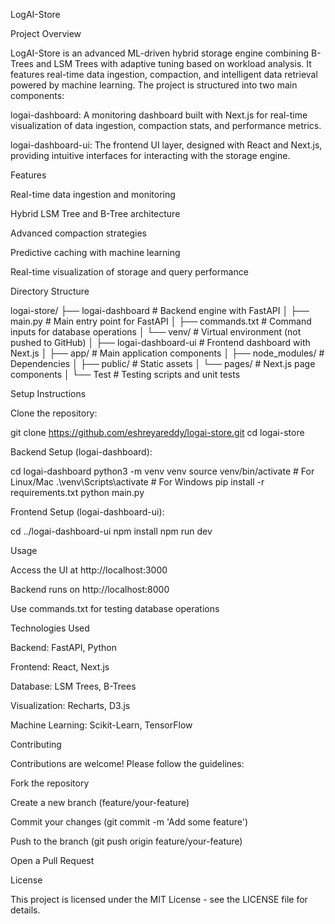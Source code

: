 LogAI-Store

Project Overview

LogAI-Store is an advanced ML-driven hybrid storage engine combining B-Trees and LSM Trees with adaptive tuning based on workload analysis. It features real-time data ingestion, compaction, and intelligent data retrieval powered by machine learning. The project is structured into two main components:

logai-dashboard: A monitoring dashboard built with Next.js for real-time visualization of data ingestion, compaction stats, and performance metrics.

logai-dashboard-ui: The frontend UI layer, designed with React and Next.js, providing intuitive interfaces for interacting with the storage engine.

Features

Real-time data ingestion and monitoring

Hybrid LSM Tree and B-Tree architecture

Advanced compaction strategies

Predictive caching with machine learning

Real-time visualization of storage and query performance

Directory Structure

logai-store/
├── logai-dashboard          # Backend engine with FastAPI
│   ├── main.py             # Main entry point for FastAPI
│   ├── commands.txt        # Command inputs for database operations
│   └── venv/               # Virtual environment (not pushed to GitHub)
│
├── logai-dashboard-ui      # Frontend dashboard with Next.js
│   ├── app/                # Main application components
│   ├── node_modules/       # Dependencies
│   ├── public/             # Static assets
│   └── pages/              # Next.js page components
│
└── Test                    # Testing scripts and unit tests

Setup Instructions

Clone the repository:

git clone https://github.com/eshreyareddy/logai-store.git
cd logai-store

Backend Setup (logai-dashboard):

cd logai-dashboard
python3 -m venv venv
source venv/bin/activate   # For Linux/Mac
.\venv\Scripts\activate  # For Windows
pip install -r requirements.txt
python main.py

Frontend Setup (logai-dashboard-ui):

cd ../logai-dashboard-ui
npm install
npm run dev

Usage

Access the UI at http://localhost:3000

Backend runs on http://localhost:8000

Use commands.txt for testing database operations

Technologies Used

Backend: FastAPI, Python

Frontend: React, Next.js

Database: LSM Trees, B-Trees

Visualization: Recharts, D3.js

Machine Learning: Scikit-Learn, TensorFlow

Contributing

Contributions are welcome! Please follow the guidelines:

Fork the repository

Create a new branch (feature/your-feature)

Commit your changes (git commit -m 'Add some feature')

Push to the branch (git push origin feature/your-feature)

Open a Pull Request

License

This project is licensed under the MIT License - see the LICENSE file for details.